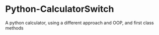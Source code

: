 # Python-CalculatorSwitch
A python calculator, using a different approach and OOP, and first class methods
